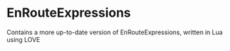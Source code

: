 # EnRouteExpressions
 Contains a more up-to-date version of EnRouteExpressions, written in Lua using LOVE
